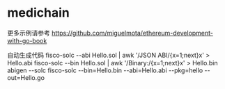 # medichain
更多示例请参考
https://github.com/miguelmota/ethereum-development-with-go-book

自动生成代码
fisco-solc --abi Hello.sol | awk '/JSON ABI/{x=1;next}x' > Hello.abi
fisco-solc --bin Hello.sol | awk '/Binary:/{x=1;next}x' > Hello.bin
abigen --solc fisco-solc --bin=Hello.bin --abi=Hello.abi --pkg=hello --out=Hello.go